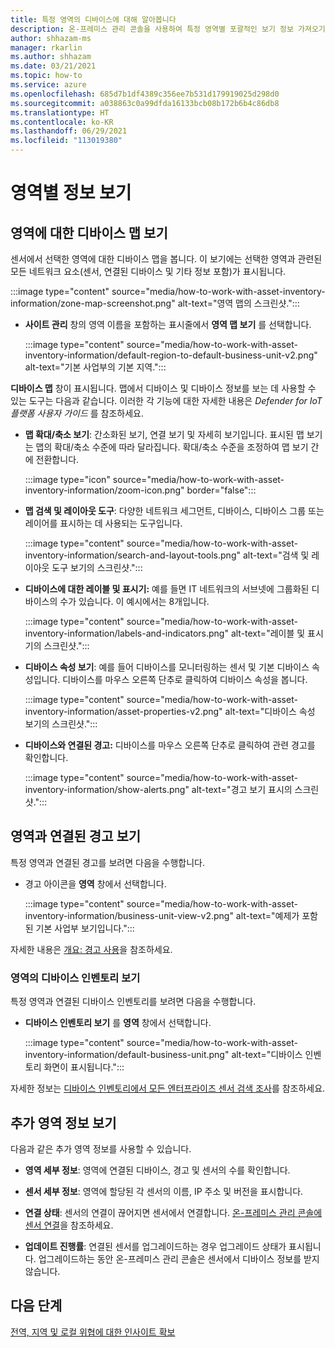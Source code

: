```yaml
---
title: 특정 영역의 디바이스에 대해 알아봅니다
description: 온-프레미스 관리 콘솔을 사용하여 특정 영역별 포괄적인 보기 정보 가져오기
author: shhazam-ms
manager: rkarlin
ms.author: shhazam
ms.date: 03/21/2021
ms.topic: how-to
ms.service: azure
ms.openlocfilehash: 685d7b1df4389c356ee7b531d179919025d298d0
ms.sourcegitcommit: a038863c0a99dfda16133bcb08b172b6b4c86db8
ms.translationtype: HT
ms.contentlocale: ko-KR
ms.lasthandoff: 06/29/2021
ms.locfileid: "113019380"
---
```

# <a name="view-information-per-zone"></a>영역별 정보 보기


## <a name="view-a-device-map-for-a-zone"></a>영역에 대한 디바이스 맵 보기

센서에서 선택한 영역에 대한 디바이스 맵을 봅니다. 이 보기에는 선택한 영역과 관련된 모든 네트워크 요소(센서, 연결된 디바이스 및 기타 정보 포함)가 표시됩니다.

:::image type="content" source="media/how-to-work-with-asset-inventory-information/zone-map-screenshot.png" alt-text="영역 맵의 스크린샷.":::


- **사이트 관리** 창의 영역 이름을 포함하는 표시줄에서 **영역 맵 보기** 를 선택합니다.

  :::image type="content" source="media/how-to-work-with-asset-inventory-information/default-region-to-default-business-unit-v2.png" alt-text="기본 사업부의 기본 지역.":::

**디바이스 맵** 창이 표시됩니다. 맵에서 디바이스 및 디바이스 정보를 보는 데 사용할 수 있는 도구는 다음과 같습니다. 이러한 각 기능에 대한 자세한 내용은 *Defender for IoT 플랫폼 사용자 가이드* 를 참조하세요.

- **맵 확대/축소 보기**: 간소화된 보기, 연결 보기 및 자세히 보기입니다. 표시된 맵 보기는 맵의 확대/축소 수준에 따라 달라집니다. 확대/축소 수준을 조정하여 맵 보기 간에 전환합니다.

  :::image type="icon" source="media/how-to-work-with-asset-inventory-information/zoom-icon.png" border="false":::

- **맵 검색 및 레이아웃 도구**: 다양한 네트워크 세그먼트, 디바이스, 디바이스 그룹 또는 레이어를 표시하는 데 사용되는 도구입니다.

  :::image type="content" source="media/how-to-work-with-asset-inventory-information/search-and-layout-tools.png" alt-text="검색 및 레이아웃 도구 보기의 스크린샷.":::

- **디바이스에 대한 레이블 및 표시기:** 예를 들면 IT 네트워크의 서브넷에 그룹화된 디바이스의 수가 있습니다. 이 예시에서는 8개입니다.

  :::image type="content" source="media/how-to-work-with-asset-inventory-information/labels-and-indicators.png" alt-text="레이블 및 표시기의 스크린샷.":::

- **디바이스 속성 보기**: 예를 들어 디바이스를 모니터링하는 센서 및 기본 디바이스 속성입니다. 디바이스를 마우스 오른쪽 단추로 클릭하여 디바이스 속성을 봅니다.

  :::image type="content" source="media/how-to-work-with-asset-inventory-information/asset-properties-v2.png" alt-text="디바이스 속성 보기의 스크린샷.":::

- **디바이스와 연결된 경고:** 디바이스를 마우스 오른쪽 단추로 클릭하여 관련 경고를 확인합니다.

  :::image type="content" source="media/how-to-work-with-asset-inventory-information/show-alerts.png" alt-text="경고 보기 표시의 스크린샷.":::

## <a name="view-alerts-associated-with-a-zone"></a>영역과 연결된 경고 보기

특정 영역과 연결된 경고를 보려면 다음을 수행합니다.

- 경고 아이콘을 **영역** 창에서 선택합니다. 

  :::image type="content" source="media/how-to-work-with-asset-inventory-information/business-unit-view-v2.png" alt-text="예제가 포함된 기본 사업부 보기입니다.":::

자세한 내용은 [개요: 경고 사용](how-to-work-with-alerts-on-premises-management-console.md)을 참조하세요.

### <a name="view-the-device-inventory-of-a-zone"></a>영역의 디바이스 인벤토리 보기

특정 영역과 연결된 디바이스 인벤토리를 보려면 다음을 수행합니다.

- **디바이스 인벤토리 보기** 를 **영역** 창에서 선택합니다.

  :::image type="content" source="media/how-to-work-with-asset-inventory-information/default-business-unit.png" alt-text="디바이스 인벤토리 화면이 표시됩니다.":::

자세한 정보는 [디바이스 인벤토리에서 모든 엔터프라이즈 센서 검색 조사](how-to-investigate-all-enterprise-sensor-detections-in-a-device-inventory.md)를 참조하세요.

## <a name="view-additional-zone-information"></a>추가 영역 정보 보기

다음과 같은 추가 영역 정보를 사용할 수 있습니다.

- **영역 세부 정보**: 영역에 연결된 디바이스, 경고 및 센서의 수를 확인합니다.

- **센서 세부 정보**: 영역에 할당된 각 센서의 이름, IP 주소 및 버전을 표시합니다.

- **연결 상태**: 센서의 연결이 끊어지면 센서에서 연결합니다. [온-프레미스 관리 콘솔에 센서 연결](how-to-activate-and-set-up-your-on-premises-management-console.md#connect-sensors-to-the-on-premises-management-console)을 참조하세요. 

- **업데이트 진행률**: 연결된 센서를 업그레이드하는 경우 업그레이드 상태가 표시됩니다. 업그레이드하는 동안 온-프레미스 관리 콘솔은 센서에서 디바이스 정보를 받지 않습니다.

## <a name="next-steps"></a>다음 단계

[전역, 지역 및 로컬 위협에 대한 인사이트 확보](how-to-gain-insight-into-global-regional-and-local-threats.md)
